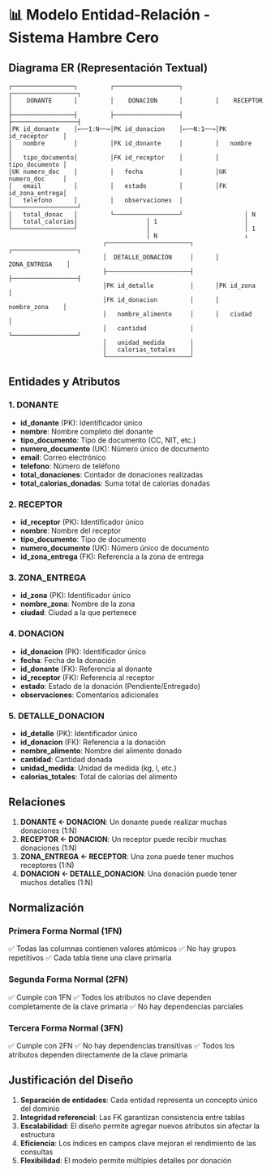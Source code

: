 # 📊 Modelo Entidad-Relación - Sistema Hambre Cero

## Diagrama ER (Representación Textual)

```
┌─────────────────┐         ┌──────────────────┐         ┌──────────────────┐
│    DONANTE      │         │    DONACION      │         │    RECEPTOR      │
├─────────────────┤         ├──────────────────┤         ├──────────────────┤
│PK id_donante    │←──1:N──→│PK id_donacion    │←──N:1──→│PK id_receptor    │
│   nombre        │         │FK id_donante     │         │   nombre         │
│   tipo_documento│         │FK id_receptor    │         │   tipo_documento │
│UK numero_doc    │         │   fecha          │         │UK numero_doc     │
│   email         │         │   estado         │         │FK id_zona_entrega│
│   telefono      │         │   observaciones  │         └──────────────────┘
│   total_donac   │         └──────────────────┘                 │ N
│   total_calorias│                   │ 1                        │
└─────────────────┘                   │                          │ 1
                                      │ N                        ↓
                          ┌───────────────────────┐      ┌──────────────────┐
                          │  DETALLE_DONACION     │      │  ZONA_ENTREGA    │
                          ├───────────────────────┤      ├──────────────────┤
                          │PK id_detalle          │      │PK id_zona        │
                          │FK id_donacion         │      │   nombre_zona    │
                          │   nombre_alimento     │      │   ciudad         │
                          │   cantidad            │      └──────────────────┘
                          │   unidad_medida       │
                          │   calorias_totales    │
                          └───────────────────────┘
```

## Entidades y Atributos

### 1. DONANTE
- **id_donante** (PK): Identificador único
- **nombre**: Nombre completo del donante
- **tipo_documento**: Tipo de documento (CC, NIT, etc.)
- **numero_documento** (UK): Número único de documento
- **email**: Correo electrónico
- **telefono**: Número de teléfono
- **total_donaciones**: Contador de donaciones realizadas
- **total_calorias_donadas**: Suma total de calorías donadas

### 2. RECEPTOR
- **id_receptor** (PK): Identificador único
- **nombre**: Nombre del receptor
- **tipo_documento**: Tipo de documento
- **numero_documento** (UK): Número único de documento
- **id_zona_entrega** (FK): Referencia a la zona de entrega

### 3. ZONA_ENTREGA
- **id_zona** (PK): Identificador único
- **nombre_zona**: Nombre de la zona
- **ciudad**: Ciudad a la que pertenece

### 4. DONACION
- **id_donacion** (PK): Identificador único
- **fecha**: Fecha de la donación
- **id_donante** (FK): Referencia al donante
- **id_receptor** (FK): Referencia al receptor
- **estado**: Estado de la donación (Pendiente/Entregado)
- **observaciones**: Comentarios adicionales

### 5. DETALLE_DONACION
- **id_detalle** (PK): Identificador único
- **id_donacion** (FK): Referencia a la donación
- **nombre_alimento**: Nombre del alimento donado
- **cantidad**: Cantidad donada
- **unidad_medida**: Unidad de medida (kg, l, etc.)
- **calorias_totales**: Total de calorías del alimento

## Relaciones

1. **DONANTE ← DONACION**: Un donante puede realizar muchas donaciones (1:N)
2. **RECEPTOR ← DONACION**: Un receptor puede recibir muchas donaciones (1:N)
3. **ZONA_ENTREGA ← RECEPTOR**: Una zona puede tener muchos receptores (1:N)
4. **DONACION ← DETALLE_DONACION**: Una donación puede tener muchos detalles (1:N)

## Normalización

### Primera Forma Normal (1FN)
✅ Todas las columnas contienen valores atómicos
✅ No hay grupos repetitivos
✅ Cada tabla tiene una clave primaria

### Segunda Forma Normal (2FN)
✅ Cumple con 1FN
✅ Todos los atributos no clave dependen completamente de la clave primaria
✅ No hay dependencias parciales

### Tercera Forma Normal (3FN)
✅ Cumple con 2FN
✅ No hay dependencias transitivas
✅ Todos los atributos dependen directamente de la clave primaria

## Justificación del Diseño

1. **Separación de entidades**: Cada entidad representa un concepto único del dominio
2. **Integridad referencial**: Las FK garantizan consistencia entre tablas
3. **Escalabilidad**: El diseño permite agregar nuevos atributos sin afectar la estructura
4. **Eficiencia**: Los índices en campos clave mejoran el rendimiento de las consultas
5. **Flexibilidad**: El modelo permite múltiples detalles por donación 
